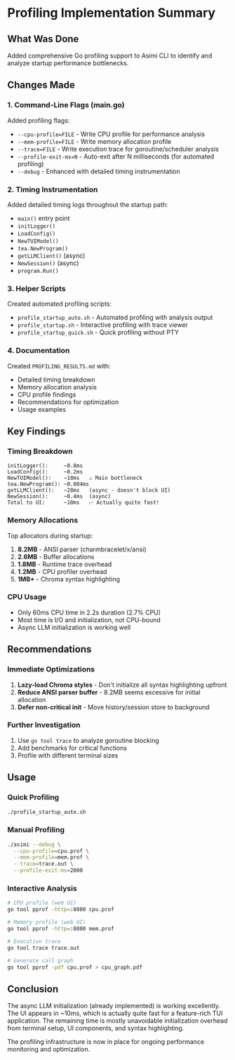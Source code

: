 # Profiling Implementation Summary

## What Was Done

Added comprehensive Go profiling support to Asimi CLI to identify and analyze startup performance bottlenecks.

## Changes Made

### 1. Command-Line Flags (main.go)

Added profiling flags:
- `--cpu-profile=FILE` - Write CPU profile for performance analysis
- `--mem-profile=FILE` - Write memory allocation profile
- `--trace=FILE` - Write execution trace for goroutine/scheduler analysis
- `--profile-exit-ms=N` - Auto-exit after N milliseconds (for automated profiling)
- `--debug` - Enhanced with detailed timing instrumentation

### 2. Timing Instrumentation

Added detailed timing logs throughout the startup path:
- `main()` entry point
- `initLogger()` 
- `LoadConfig()`
- `NewTUIModel()`
- `tea.NewProgram()`
- `getLLMClient()` (async)
- `NewSession()` (async)
- `program.Run()`

### 3. Helper Scripts

Created automated profiling scripts:
- `profile_startup_auto.sh` - Automated profiling with analysis output
- `profile_startup.sh` - Interactive profiling with trace viewer
- `profile_startup_quick.sh` - Quick profiling without PTY

### 4. Documentation

Created `PROFILING_RESULTS.md` with:
- Detailed timing breakdown
- Memory allocation analysis
- CPU profile findings
- Recommendations for optimization
- Usage examples

## Key Findings

### Timing Breakdown
```
initLogger():     ~0.8ms
LoadConfig():     ~0.2ms
NewTUIModel():    ~10ms   ⚠️ Main bottleneck
tea.NewProgram(): ~0.004ms
getLLMClient():   ~28ms   (async - doesn't block UI)
NewSession():     ~0.4ms  (async)
Total to UI:      ~10ms   ✅ Actually quite fast!
```

### Memory Allocations

Top allocators during startup:
1. **8.2MB** - ANSI parser (charmbracelet/x/ansi)
2. **2.6MB** - Buffer allocations
3. **1.8MB** - Runtime trace overhead
4. **1.2MB** - CPU profiler overhead
5. **1MB+** - Chroma syntax highlighting

### CPU Usage

- Only 60ms CPU time in 2.2s duration (2.7% CPU)
- Most time is I/O and initialization, not CPU-bound
- Async LLM initialization is working well

## Recommendations

### Immediate Optimizations

1. **Lazy-load Chroma styles** - Don't initialize all syntax highlighting upfront
2. **Reduce ANSI parser buffer** - 8.2MB seems excessive for initial allocation
3. **Defer non-critical init** - Move history/session store to background

### Further Investigation

1. Use `go tool trace` to analyze goroutine blocking
2. Add benchmarks for critical functions
3. Profile with different terminal sizes

## Usage

### Quick Profiling
```bash
./profile_startup_auto.sh
```

### Manual Profiling
```bash
./asimi --debug \
  --cpu-profile=cpu.prof \
  --mem-profile=mem.prof \
  --trace=trace.out \
  --profile-exit-ms=2000
```

### Interactive Analysis
```bash
# CPU profile (web UI)
go tool pprof -http=:8080 cpu.prof

# Memory profile (web UI)
go tool pprof -http=:8080 mem.prof

# Execution trace
go tool trace trace.out

# Generate call graph
go tool pprof -pdf cpu.prof > cpu_graph.pdf
```

## Conclusion

The async LLM initialization (already implemented) is working excellently. The UI appears in ~10ms, which is actually quite fast for a feature-rich TUI application. The remaining time is mostly unavoidable initialization overhead from terminal setup, UI components, and syntax highlighting.

The profiling infrastructure is now in place for ongoing performance monitoring and optimization.
